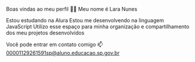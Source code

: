Boas vindas ao meu perfil 💙💙
Meu nome é Lara Nunes

Estou estudando na Alura
Estou me desenvolvendo na linguagem JavaScript
Utilizo esse espaço para minha organização e compartilhamento dos meu projetos desenvolvidos

Você pode entrar em contato comigo 📫
00001129261591sp@aluno.educacao.sp.gov.br
